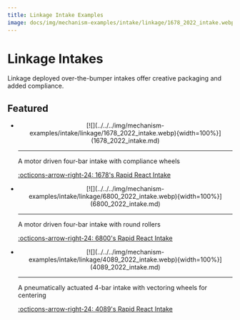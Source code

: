 ```yaml
---
title: Linkage Intake Examples
image: docs/img/mechanism-examples/intake/linkage/1678_2022_intake.webp
---
```


# Linkage Intakes

Linkage deployed over-the-bumper intakes offer creative packaging and added compliance.

## Featured

<div class="grid cards" markdown>

-   <center>[![](../../../img/mechanism-examples/intake/linkage/1678_2022_intake.webp){width=100%}](1678_2022_intake.md)</center>

    ---

    A motor driven four-bar intake with compliance wheels
    
    [:octicons-arrow-right-24: 1678's Rapid React Intake](1678_2022_intake.md)

-   <center>[![](../../../img/mechanism-examples/intake/linkage/6800_2022_intake.webp){width=100%}](6800_2022_intake.md)</center>

    ---

    A motor driven four-bar intake with round rollers
    
    [:octicons-arrow-right-24: 6800's Rapid React Intake](6800_2022_intake.md)

-   <center>[![](../../../img/mechanism-examples/intake/linkage/4089_2022_intake.webp){width=100%}](4089_2022_intake.md)</center>

    ---

    A pneumatically actuated 4-bar intake with vectoring wheels for centering
    
    [:octicons-arrow-right-24: 4089's Rapid React Intake](4089_2022_intake.md)

</div>

<br>